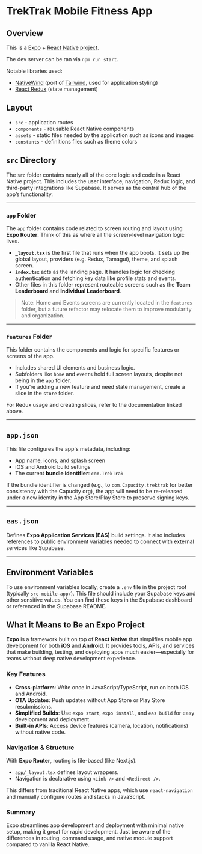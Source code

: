 # TrekTrak Mobile Fitness App

## Overview

This is a [Expo](https://docs.expo.dev/) + [React Native project](https://reactnative.dev/docs/).

The dev server can be ran via ```npm run start```.

Notable libraries used:
* [NativeWind](https://www.nativewind.dev/) (port of [Tailwind](https://tailwindcss.com/docs/), used for application styling)
* [React Redux](https://react-redux.js.org/) (state management)

## Layout

* ```src``` - application routes
* ```components``` - reusable React Native components
* ```assets``` - static files needed by the application such as icons and images
* ```constants``` - definitions files such as theme colors

## `src` Directory

The `src` folder contains nearly all of the core logic and code in a React Native project. This includes the user interface, navigation, Redux logic, and third-party integrations like Supabase. It serves as the central hub of the app’s functionality.

---

### `app` Folder

The `app` folder contains code related to screen routing and layout using **Expo Router**. Think of this as where all the screen-level navigation logic lives.

- **`_layout.tsx`** is the first file that runs when the app boots. It sets up the global layout, providers (e.g. Redux, Tamagui), theme, and splash screen.
- **`index.tsx`** acts as the landing page. It handles logic for checking authentication and fetching key data like profile stats and events.
- Other files in this folder represent routeable screens such as the **Team Leaderboard** and **Individual Leaderboard**.

> Note: Home and Events screens are currently located in the `features` folder, but a future refactor may relocate them to improve modularity and organization.

---

### `features` Folder

This folder contains the components and logic for specific features or screens of the app.

- Includes shared UI elements and business logic.
- Subfolders like `home` and `events` hold full screen layouts, despite not being in the `app` folder.
- If you’re adding a new feature and need state management, create a slice in the `store` folder.

For Redux usage and creating slices, refer to the documentation linked above.

---

## `app.json`

This file configures the app's metadata, including:

- App name, icons, and splash screen
- iOS and Android build settings
- The current **bundle identifier**: `com.TrekTrak`

If the bundle identifier is changed (e.g., to `com.Capucity.trektrak` for better consistency with the Capucity org), the app will need to be re-released under a new identity in the App Store/Play Store to preserve signing keys.

---

## `eas.json`

Defines **Expo Application Services (EAS)** build settings. It also includes references to public environment variables needed to connect with external services like Supabase.

---

## Environment Variables

To use environment variables locally, create a `.env` file in the project root (typically `src-mobile-app/`). This file should include your Supabase keys and other sensitive values. You can find these keys in the Supabase dashboard or referenced in the Supabase README.


## What it Means to Be an Expo Project

**Expo** is a framework built on top of **React Native** that simplifies mobile app development for both **iOS** and **Android**. It provides tools, APIs, and services that make building, testing, and deploying apps much easier—especially for teams without deep native development experience.

### Key Features

- **Cross-platform**: Write once in JavaScript/TypeScript, run on both iOS and Android.
- **OTA Updates**: Push updates without App Store or Play Store resubmissions.
- **Simplified Builds**: Use `expo start`, `expo install`, and `eas build` for easy development and deployment.
- **Built-in APIs**: Access device features (camera, location, notifications) without native code.

### Navigation & Structure

With **Expo Router**, routing is file-based (like Next.js). 
- `app/_layout.tsx` defines layout wrappers.
- Navigation is declarative using `<Link />` and `<Redirect />`.
  
This differs from traditional React Native apps, which use `react-navigation` and manually configure routes and stacks in JavaScript.

### Summary

Expo streamlines app development and deployment with minimal native setup, making it great for rapid development. Just be aware of the differences in routing, command usage, and native module support compared to vanilla React Native.
